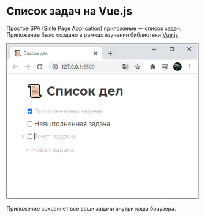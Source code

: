 # Список задач на Vue.js
Простое SPA (Sinle Page Application) приложение — список задач. Приложение было создано в рамках изучения библиотеки [Vue.js](https://ru.vuejs.org/v2/guide/index.html)

![Скриншот приложения](Screenshot.png)

Приложение сохраняет все ваши задачи внутри кэша браузера. 